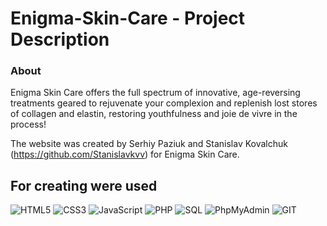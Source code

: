 # Enigma-Skin-Care - Project Description <br>

### About <br/>

Enigma Skin Care offers the full spectrum of innovative, age-reversing treatments geared to rejuvenate your complexion and replenish lost stores of collagen and elastin, restoring youthfulness and joie de vivre in the process! <br/>

The website was created by Serhiy Paziuk and Stanislav Kovalchuk (https://github.com/Stanislavkvv) for Enigma Skin Care. <br/>

## For creating were used <br/>

![HTML5](https://img.shields.io/badge/-HTML5-ffffff?style=for-the-badge&logo=html5)
![CSS3](https://img.shields.io/badge/-CSS3-264de4?style=for-the-badge&logo=css3)
![JavaScript](https://img.shields.io/badge/-JavaScript-ffffff?style=for-the-badge&logo=javascript)
![PHP](https://img.shields.io/badge/-PHP-090909?style=for-the-badge&logo=php)
![SQL](https://img.shields.io/badge/-SQL-ffffff?style=for-the-badge&logo=mysql)
![PhpMyAdmin](https://img.shields.io/badge/-PhpMyAdmin-ffffff?style=for-the-badge&logo=phpmyadmin)
![GIT](https://img.shields.io/badge/-GIT-ffffff?style=for-the-badge&logo=git)
